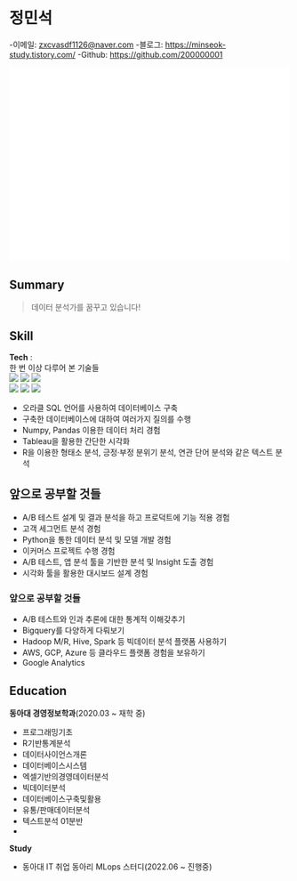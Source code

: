 # 정민석
-이메일: zxcvasdf1126@naver.com
-블로그: https://minseok-study.tistory.com/ 
-Github: https://github.com/200000001

![Metrics](/github-metrics.svg)

## Summary
> 데이터 분석가를 꿈꾸고 있습니다!

## Skill
**Tech** :  
한 번 이상 다루어 본 기술들   
<img src="https://img.shields.io/badge/Python-3766AB?style=flat-square&logo=Python&logoColor=white"/></a>
<img src="https://img.shields.io/badge/Pandas-150458?style=flat-square&logo=Pandas&logoColor=white"/></a>
<img src="https://img.shields.io/badge/Numpy-013243?style=flat-square&logo=Numpy&logoColor=white"/></a>  
<img src="https://img.shields.io/badge/Oracle RDBMS-F80000?style=for-the-badge&logo=Oracle RDBMS&logoColor=white">
<img src="https://img.shields.io/badge/R-276DC3?style=for-the-badge&logo=R&logoColor=white">
<img src="https://img.shields.io/badge/Tableau-E97627?style=for-the-badge&logo=Tableau&logoColor=white">

- 오라클 SQL 언어를 사용하여 데이터베이스 구축
- 구축한 데이터베이스에 대하여 여러가지 질의를 수행
- Numpy, Pandas 이용한 데이터 처리 경험
- Tableau을 활용한 간단한 시각화
- R을 이용한 형태소 분석, 긍정·부정 분위기 분석, 연관 단어 분석와 같은 텍스트 분석


## 앞으로 공부할 것들
- A/B 테스트 설계 및 결과 분석을 하고 프로덕트에 기능 적용 경험
- 고객 세그먼트 분석 경험
- Python을 통한 데이터 분석 및 모델 개발 경험
- 이커머스 프로젝트 수행 경험
- A/B 테스트, 앱 분석 툴을 기반한 분석 및 Insight 도출 경험
- 시각화 툴을 활용한 대시보드 설계 경험

### 앞으로 공부할 것들
- A/B 테스트와 인과 추론에 대한 통계적 이해갖추기 
- Bigquery를 다양하게 다뤄보기
- Hadoop M/R, Hive, Spark 등 빅데이터 분석 플랫폼 사용하기
- AWS, GCP, Azure 등 클라우드 플랫폼 경험을 보유하기
- Google Analytics 
 

## Education  

**동아대 경영정보학과**(2020.03 ~ 재학 중)  

- 프로그래밍기초
- R기반통계분석	
- 데이터사이언스개론
- 데이터베이스시스템
- 엑셀기반의경영데이터분석
- 빅데이터분석
- 데이터베이스구축및활용 
- 유통/판매데이터분석
- 텍스트분석 01분반
- 
**Study**
- 동아대 IT 취업 동아리 MLops 스터디(2022.06 ~ 진행중)


